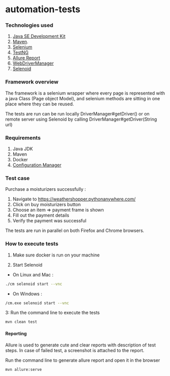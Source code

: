 # automation-tests

### Technologies used

1. [Java SE Development Kit](https://www.oracle.com/technetwork/java/javase/downloads/index.html)  
2. [Maven](https://maven.apache.org/install.html).   
3. [Selenium](https://www.seleniumhq.org/)
4. [TestNG](https://testng.org/doc/index.html)
5. [Allure Report](https://github.com/allure-framework/allure-java)
6. [WebDriverManager](https://github.com/bonigarcia/webdrivermanager)
7. [Selenoid](https://github.com/aerokube/selenoid)
### Framework overview

The framework is a selenium wrapper where every page is represented with a java Class (Page object Model), and selenium methods are sitting in one place where they can be reused.

The tests are run can be run locally DriverManager#getDriver() or on remote server using Selenoid by calling DriverManager#getDriver(String url)

### Requirements

1. Java JDK
2. Maven
3. Docker
4. [Configuration Manager](https://aerokube.com/cm/latest/)


### Test case

Purchase a moisturizers successfully :

1. Navigate to https://weathershopper.pythonanywhere.com/
2. Click on buy moisturizers button
3. Choose an item => payment frame is shown
4. Fill out the payment details 
5. Verify the payment was successful

The tests are run in parallel on both Firefox and Chrome browsers.

### How to execute tests

1. Make sure docker is run on your machine

2. Start Selenoid
 
 - On Linux and Mac :
 
 ```bash  
./cm selenoid start --vnc

```
- On Windows :
 ```bash  
/cm.exe selenoid start --vnc

```

3: Run the command line to execute the tests
```bash  
mvn clean test
```

#### Reporting

Allure is used to generate cute and clear reports with description of test steps. In case of failed test, a screenshot is attached to the report.

Run the command line to generate allure report and open it in the browser

```bash  
mvn allure:serve
```
